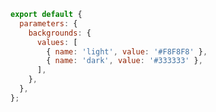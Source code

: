 <!-- TODO: Vet this example for CSF Factories (usage with addons) -->

```js filename="addons/backgrounds/src/preset/addParameter.tsx" renderer="common" language="js"
export default {
  parameters: {
    backgrounds: {
      values: [
        { name: 'light', value: '#F8F8F8' },
        { name: 'dark', value: '#333333' },
      ],
    },
  },
};
```
